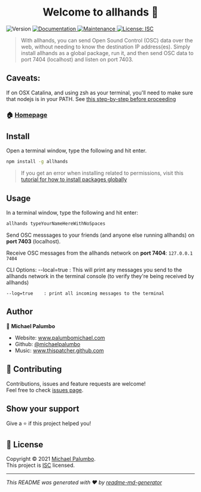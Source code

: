 <h1 align="center">Welcome to allhands 👋</h1>
<p>
  <img alt="Version" src="https://img.shields.io/badge/version-0.0.43-blue.svg?cacheSeconds=2592000" />
  <a href="https://github.com/michaelpalumbo/allhands#readme" target="_blank">
    <img alt="Documentation" src="https://img.shields.io/badge/documentation-yes-brightgreen.svg" />
  </a>
  <a href="https://github.com/michaelpalumbo/allhands/graphs/commit-activity" target="_blank">
    <img alt="Maintenance" src="https://img.shields.io/badge/Maintained%3F-yes-green.svg" />
  </a>
  <a href="https://github.com/michaelpalumbo/allhands/blob/master/LICENSE" target="_blank">
    <img alt="License: ISC" src="https://img.shields.io/github/license/michaelpalumbo/allhands" />
  </a>
</p>

> With allhands, you can send Open Sound Control (OSC) data over the web, without needing to know the destination IP address(es). Simply install allhands as a global package, run it, and then send OSC data to port 7404 (localhost)  and listen on port 7403. 

## Caveats:
If on OSX Catalina, and using zsh as your terminal, you'll need to make sure that nodejs is in your PATH. See [this step-by-step before proceeding](https://medium.com/@andrewjaykeller/how-to-install-node-js-and-npm-with-macoss-new-terminal-zsh-e39b4a62d3d4)


### 🏠 [Homepage](https://github.com/michaelpalumbo/allhands#readme)

## Install
Open a terminal window, type the following and hit enter.

```sh
npm install -g allhands
```

> If you get an error when installing related to permissions, visit this [tutorial for how to install packages globally](https://docs.npmjs.com/resolving-eacces-permissions-errors-when-installing-packages-globally)

## Usage
In a terminal window, type the following and hit enter:

```sh
allhands typeYourNameHereWithNoSpaces
```

Send OSC messsages to your friends (and anyone else running allhands) on **port 7403** (localhost).

Receive OSC messages from the allhands network on **port 7404**:
```127.0.0.1 7404```

CLI Options:
    --local=true  : This will print any messages you send to the allhands network in the terminal console (to verify they're being received by allhands)

    --log=true    : print all incoming messages to the terminal 

## Author

👤 **Michael Palumbo**

* Website: www.palumbomichael.com
* Github: [@michaelpalumbo](https://github.com/michaelpalumbo)
* Music: www.thispatcher.github.com

## 🤝 Contributing

Contributions, issues and feature requests are welcome!<br />Feel free to check [issues page](https://github.com/michaelpalumbo/allhands/issues). 

## Show your support

Give a ⭐️ if this project helped you!

## 📝 License

Copyright © 2021 [Michael Palumbo](https://github.com/michaelpalumbo).<br />
This project is [ISC](https://github.com/michaelpalumbo/allhands/blob/master/LICENSE) licensed.

***
_This README was generated with ❤️ by [readme-md-generator](https://github.com/kefranabg/readme-md-generator)_
